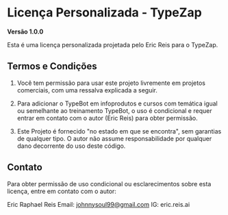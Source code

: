 # Licença Personalizada - TypeZap

**Versão 1.0.0**

Esta é uma licença personalizada projetada pelo Eric Reis para o TypeZap.

## Termos e Condições

1. Você tem permissão para usar este projeto livremente em projetos comerciais, com uma ressalva explicada a seguir.

2. Para adicionar o TypeBot em infoprodutos e cursos com temática igual ou semelhante ao treinamento TypeBot, o uso é condicional e requer entrar em contato com o autor (Eric Reis) para obter permissão.

3. Este Projeto é fornecido "no estado em que se encontra", sem garantias de qualquer tipo. O autor não assume responsabilidade por qualquer dano decorrente do uso deste código.

## Contato

Para obter permissão de uso condicional ou esclarecimentos sobre esta licença, entre em contato com o autor:

Eric Raphael Reis
Email: johnnysoul99@gmail.com
IG: eric.reis.ai